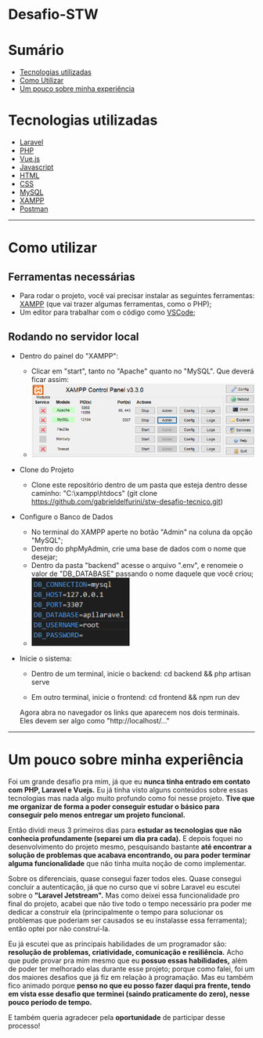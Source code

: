 # Desafio-STW

# Sumário

- [Tecnologias utilizadas](#tecnologias-utilizadas)
- [Como Utilizar](#como-utilizar)
- [Um pouco sobre minha experiência](#um-pouco-sobre-minha-experiência)

# Tecnologias utilizadas

- [Laravel](https://laravel.com/)
- [PHP](https://www.php.net/)
- [Vue.js](https://vuejs.org/)
- [Javascript](https://developer.mozilla.org/pt-BR/docs/Web/JavaScript)
- [HTML](https://developer.mozilla.org/pt-BR/docs/Web/HTML)
- [CSS](https://developer.mozilla.org/pt-BR/docs/Web/CSS)
- [MySQL](https://www.mysql.com/)
- [XAMPP](https://www.apachefriends.org/pt_br/index.html)
- [Postman](https://www.postman.com/)
---

# Como utilizar

## Ferramentas necessárias

 * Para rodar o projeto, você vai precisar instalar as seguintes ferramentas:
[XAMPP](https://www.apachefriends.org/pt_br/index.html) (que vai trazer algumas ferramentas, como o PHP);
* Um editor para trabalhar com o código como [VSCode](https://code.visualstudio.com/);

 ## Rodando no servidor local

- Dentro do painel do "XAMPP":
  - Clicar em "start", tanto no "Apache" quanto no "MySQL". Que deverá ficar assim:
  - <img src="./imagens/telaXAMP.png" alt="Banco de Dados Bonito" width="500"/>

 - Clone do Projeto

    - Clone este repositório dentro de um pasta que esteja dentro desse caminho: "C:\xampp\htdocs"
    (git clone https://github.com/gabrieldelfurini/stw-desafio-tecnico.git)
    
  - Configure o Banco de Dados
    - No terminal do XAMPP aperte no botão "Admin" na coluna da opção "MySQL";
    - Dentro do phpMyAdmin, crie uma base de dados com o nome que desejar;
    - Dentro da pasta "backend" acesse o arquivo ".env", e renomeie o valor de "DB_DATABASE" passando o nome daquele que você criou;
    - <img src="./imagens/bancoDeDados.png" alt="Banco de Dados Bonito" width="200"/>
    
 - Inicie o sistema:

    - Dentro de um terminal, inicie o backend:
   cd backend && php artisan serve

    - Em outro terminal, inicie o frontend:
    cd frontend && npm run dev

    Agora abra no navegador os links que aparecem nos dois terminais. Eles devem ser algo como "http://localhost/..."

---

  # Um pouco sobre minha experiência
Foi um grande desafio pra mim, já que eu **nunca tinha entrado em contato com PHP, Laravel e Vuejs.** Eu já tinha visto alguns conteúdos sobre essas tecnologias mas nada algo muito profundo como foi nesse projeto. **Tive que me organizar de forma a poder conseguir estudar o básico para conseguir pelo menos entregar um projeto funcional.**

Então dividi meus 3 primeiros dias para **estudar as tecnologias que não conhecia profundamente (separei um dia pra cada).** E depois foquei no desenvolvimento do projeto mesmo, pesquisando bastante **até encontrar a solução de problemas que acabava encontrando, ou para poder terminar alguma funcionalidade** que não tinha muita noção de como implementar.

Sobre os diferenciais, quase consegui fazer todos eles. Quase consegui concluir a autenticação, já que no curso que vi sobre Laravel eu escutei sobre o **"Laravel Jetstream".** Mas como deixei essa funcionalidade pro final do projeto, acabei que não tive todo o tempo necessário pra poder me dedicar a construir ela (principalmente o tempo para solucionar os problemas que poderiam ser causados se eu instalasse essa ferramenta); então optei por não construí-la.

Eu já escutei que as principais habilidades de um programador são: **resolução de problemas, criatividade, comunicação e resiliência.** Acho que pude provar pra mim mesmo que eu **possuo essas habilidades,** além de poder ter melhorado elas durante esse projeto; porque como falei, foi um dos maiores desafios que já fiz em relação à programação. Mas eu também fico animado porque **penso no que eu posso fazer daqui pra frente, tendo em vista esse desafio que terminei (saindo praticamente do zero), nesse pouco período de tempo.**

E também queria agradecer pela **oportunidade** de participar desse processo!



